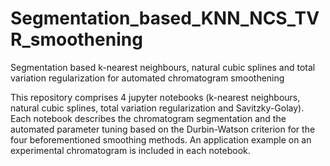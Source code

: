 # Segmentation_based_KNN_NCS_TVR_smoothening
Segmentation based k-nearest neighbours, natural cubic splines and total variation regularization for automated chromatogram smoothening

This repository comprises 4 jupyter notebooks (k-nearest neighbours, natural cubic splines, total variation regularization and Savitzky-Golay). Each notebook describes the chromatogram segmentation and the automated parameter tuning based on the Durbin-Watson criterion for the four beforementioned smoothing methods. An application example on an experimental chromatogram is included in each notebook.  

